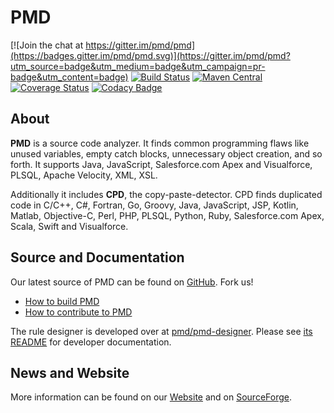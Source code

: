 # PMD

[![Join the chat at https://gitter.im/pmd/pmd](https://badges.gitter.im/pmd/pmd.svg)](https://gitter.im/pmd/pmd?utm_source=badge&utm_medium=badge&utm_campaign=pr-badge&utm_content=badge)
[![Build Status](https://travis-ci.org/pmd/pmd.svg?branch=master)](https://travis-ci.org/pmd/pmd)
[![Maven Central](https://maven-badges.herokuapp.com/maven-central/net.sourceforge.pmd/pmd/badge.svg)](https://maven-badges.herokuapp.com/maven-central/net.sourceforge.pmd/pmd)
[![Coverage Status](https://coveralls.io/repos/github/pmd/pmd/badge.svg)](https://coveralls.io/github/pmd/pmd)
[![Codacy Badge](https://api.codacy.com/project/badge/Grade/a674ee8642ed44c6ba7633626ee95967)](https://www.codacy.com/app/pmd/pmd?utm_source=github.com&amp;utm_medium=referral&amp;utm_content=pmd/pmd&amp;utm_campaign=Badge_Grade)
## About

**PMD** is a source code analyzer. It finds common programming flaws like unused variables, empty catch blocks,
unnecessary object creation, and so forth. It supports Java, JavaScript, Salesforce.com Apex and Visualforce, PLSQL, Apache Velocity,
XML, XSL.

Additionally it includes **CPD**, the copy-paste-detector. CPD finds duplicated code in
C/C++, C#, Fortran, Go, Groovy, Java, JavaScript, JSP, Kotlin, Matlab,
Objective-C, Perl, PHP, PLSQL, Python, Ruby, Salesforce.com Apex, Scala, Swift and Visualforce.

## Source and Documentation

Our latest source of PMD can be found on [GitHub](https://github.com/pmd/pmd). Fork us!

*   [How to build PMD](BUILDING.md)
*   [How to contribute to PMD](CONTRIBUTING.md)

The rule designer is developed over at [pmd/pmd-designer](https://github.com/pmd/pmd-designer).
Please see [its README](https://github.com/pmd/pmd-designer#contributing) for
developer documentation.

## News and Website

More information can be found on our [Website](https://pmd.github.io) and on [SourceForge](https://sourceforge.net/projects/pmd/).
